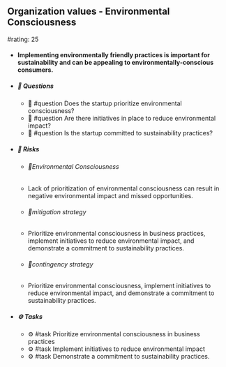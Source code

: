 ## Organization values - Environmental Consciousness
#rating: 25
- #### Implementing environmentally friendly practices is important for sustainability and can be appealing to environmentally-conscious consumers.
- ##### 💭 Questions
  - 💭 #question Does the startup prioritize environmental consciousness?
  - 💭 #question Are there initiatives in place to reduce environmental impact?
  - 💭 #question Is the startup committed to sustainability practices?
- ##### 🚨 Risks
  - ###### 🚨Environmental Consciousness
  - Lack of prioritization of environmental consciousness can result in negative environmental impact and missed opportunities.
  - ###### 🚨mitigation strategy
  - Prioritize environmental consciousness in business practices, implement initiatives to reduce environmental impact, and demonstrate a commitment to sustainability practices.
  - ###### 🚨contingency strategy
  - Prioritize environmental consciousness, implement initiatives to reduce environmental impact, and demonstrate a commitment to sustainability practices.
- ##### ⚙️ Tasks
  - ⚙️ #task Prioritize environmental consciousness in business practices
  - ⚙️ #task  Implement initiatives to reduce environmental impact
  - ⚙️ #task  Demonstrate a commitment to sustainability practices.


